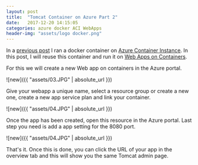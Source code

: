 ```yaml
---
layout: post
title:  "Tomcat Container on Azure Part 2"
date:   2017-12-20 14:15:05
categories: azure docker ACI WebApps
header-img: "assets/logo docker.png"
---
```

In a [previous post][previous] I ran a docker container on [Azure Container Instance][aci]. In this post, I will reuse this container and run it on [Web Apps on Containers][webapps].

For this we will create a new Web app on containers in the Azure portal. 

![new]({{ "assets/03.JPG" | absolute_url }})

Give your webapp a unique name, select a resource group or create a new one, create a new app service plan and link your container. 

![new]({{ "assets/04.JPG" | absolute_url }})

Once the app has been created, open this resource in the Azure portal. Last step you need is add a app setting for the 8080 port. 

![new]({{ "assets/04.JPG" | absolute_url }})

That's it. Once this is done, you can click the URL of your app in the overview tab and this will show you the same Tomcat admin page. 


[previous]: http://vermegi.github.io/azure/docker/aci/webapps/2017/12/20/tomcat-container-on-azure/
[aci]:        https://azure.microsoft.com/en-us/services/container-instances/ 
[webapps]:        https://docs.microsoft.com/en-us/azure/app-service/containers/